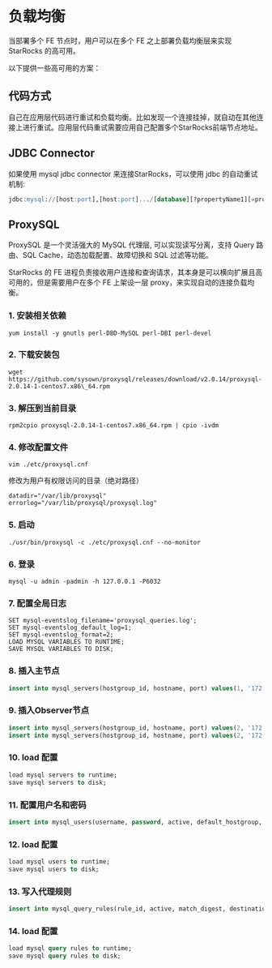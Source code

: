 # 负载均衡

当部署多个 FE 节点时，用户可以在多个 FE 之上部署负载均衡层来实现 StarRocks 的高可用。

以下提供一些高可用的方案：

## 代码方式

自己在应用层代码进行重试和负载均衡。比如发现一个连接挂掉，就自动在其他连接上进行重试。应用层代码重试需要应用自己配置多个StarRocks前端节点地址。

## JDBC Connector

如果使用 mysql jdbc connector 来连接StarRocks，可以使用 jdbc 的自动重试机制:

~~~sql
jdbc:mysql://[host:port],[host:port].../[database][?propertyName1][=propertyValue1][&propertyName2][=propertyValue2]...
~~~

## ProxySQL

ProxySQL 是一个灵活强大的 MySQL 代理层, 可以实现读写分离，支持 Query 路由、SQL Cache，动态加载配置、故障切换和 SQL 过滤等功能。

StarRocks 的 FE 进程负责接收用户连接和查询请求，其本身是可以横向扩展且高可用的，但是需要用户在多个 FE 上架设一层 proxy，来实现自动的连接负载均衡。

### 1. 安装相关依赖

~~~shell
yum install -y gnutls perl-DBD-MySQL perl-DBI perl-devel
~~~

### 2. 下载安装包

~~~shell
wget https://github.com/sysown/proxysql/releases/download/v2.0.14/proxysql-2.0.14-1-centos7.x86\_64.rpm
~~~

### 3. 解压到当前目录

~~~shell
rpm2cpio proxysql-2.0.14-1-centos7.x86_64.rpm | cpio -ivdm
~~~

### 4. 修改配置文件

~~~shell
vim ./etc/proxysql.cnf 
~~~

修改为用户有权限访问的目录（绝对路径）

~~~vim
datadir="/var/lib/proxysql"
errorlog="/var/lib/proxysql/proxysql.log"
~~~

### 5. 启动

~~~shell
./usr/bin/proxysql -c ./etc/proxysql.cnf --no-monitor
~~~

### 6. 登录

~~~shell
mysql -u admin -padmin -h 127.0.0.1 -P6032
~~~

### 7. 配置全局日志

~~~shell
SET mysql-eventslog_filename='proxysql_queries.log';
SET mysql-eventslog_default_log=1;
SET mysql-eventslog_format=2;
LOAD MYSQL VARIABLES TO RUNTIME;
SAVE MYSQL VARIABLES TO DISK;
~~~

### 8. 插入主节点

~~~sql
insert into mysql_servers(hostgroup_id, hostname, port) values(1, '172.26.92.139', 8533);
~~~

### 9. 插入Observer节点

~~~sql
insert into mysql_servers(hostgroup_id, hostname, port) values(2, '172.26.34.139', 9931);
insert into mysql_servers(hostgroup_id, hostname, port) values(2, '172.26.34.140', 9931);
~~~

### 10. load 配置

~~~sql
load mysql servers to runtime;
save mysql servers to disk;
~~~

### 11. 配置用户名和密码

~~~sql
insert into mysql_users(username, password, active, default_hostgroup, backend, frontend) values('root', '*94BDCEBE19083CE2A1F959FD02F964C7AF4CFC29', 1, 1, 1, 1);
~~~

### 12. load 配置

~~~sql
load mysql users to runtime; 
save mysql users to disk;
~~~

### 13. 写入代理规则

~~~sql
insert into mysql_query_rules(rule_id, active, match_digest, destination_hostgroup, mirror_hostgroup, apply) values(1, 1, '.', 1, 2, 1);
~~~

### 14. load 配置

~~~sql
load mysql query rules to runtime; 
save mysql query rules to disk;
~~~
